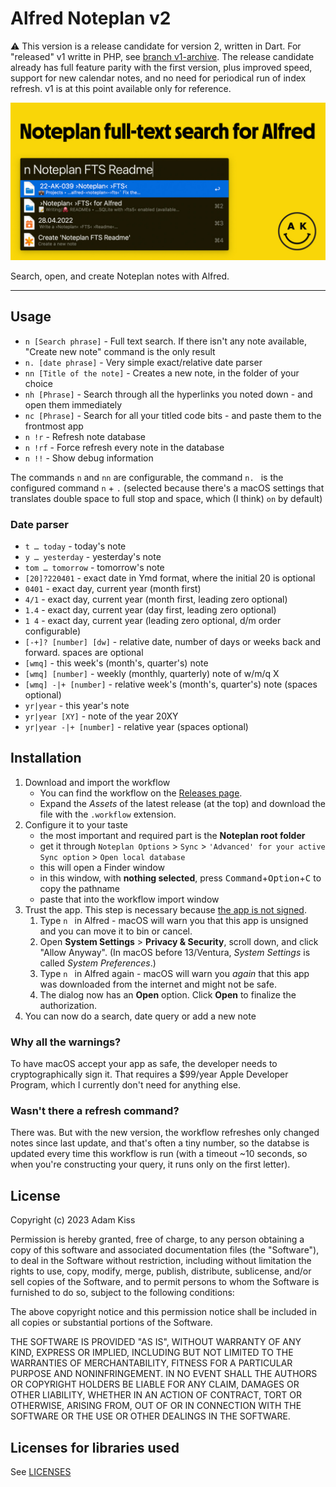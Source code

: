 # Alfred Noteplan v2

⚠️ This version is a release candidate for version 2, written in Dart. For "released" v1 writte in PHP, see [branch v1-archive](https://github.com/adamkiss/alfred-noteplan/tree/v1-archive). The release candidate already has full feature parity with the first version, plus improved speed, support for new calendar notes, and no need for periodical run of index refresh. v1 is at this point available only for reference.

![OG Social image](social.jpg)

Search, open, and create Noteplan notes with Alfred.

---

## Usage
- `n [Search phrase]` - Full text search. If there isn't any note available, "Create new note" command is the only result
- `n. [date phrase]` - Very simple exact/relative date parser
- `nn [Title of the note]` - Creates a new note, in the folder of your choice
- `nh [Phrase]` - Search through all the hyperlinks you noted down - and open them immediately
- `nc [Phrase]` - Search for all your titled code bits - and paste them to the frontmost app
- `n !r` - Refresh note database
- `n !rf` - Force refresh every note in the database
- `n !!` - Show debug information

The commands `n` and `nn` are configurable, the command `n. ` is the configured command `n` + `.` (selected because there's a macOS settings that translates double space to full stop and space, which (I think) `on` by default)

### Date parser
- `t … today` - today's note
- `y … yesterday` - yesterday's note
- `tom … tomorrow` - tomorrow's note
- `[20]?220401` - exact date in Ymd format, where the initial 20 is optional
- `0401` - exact day, current year (month first)
- `4/1` - exact day, current year (month first, leading zero optional)
- `1.4` - exact day, current year (day first, leading zero optional)
- `1 4` - exact day, current year (leading zero optional, d/m order configurable)
- `[-+]? [number] [dw]` - relative date, number of days or weeks back and forward. spaces are optional
- `[wmq]` - this week's (month's, quarter's) note
- `[wmq] [number]` -  weekly (monthly, quarterly) note of w/m/q X
- `[wmq] -|+ [number]` - relative week's (month's, quarter's) note (spaces optional)
- `yr|year` - this year's note
- `yr|year [XY]` - note of the year 20XY
- `yr|year -|+ [number]` - relative year (spaces optional)

## Installation
1. Download and import the workflow
    - You can find the workflow on the [Releases page](https://github.com/adamkiss/alfred-noteplan/releases).
    - Expand the _Assets_ of the latest release (at the top) and download the file with the `.workflow` extension.
3. Configure it to your taste
    - the most important and required part is the **Noteplan root folder**
    - get it through `Noteplan Options` > `Sync` > `'Advanced' for your active Sync option` > `Open local database`
    - this will open a Finder window
    - in this window, with **nothing selected**, press <kbd>Command</kbd>+<kbd>Option</kbd>+<kbd>C</kbd> to copy the pathname 
    - paste that into the workflow import window
4. Trust the app. This step is necessary because [the app is not signed](#why-all-the-warnings).      
   1. Type `n ` in Alfred - macOS will warn you that this app is unsigned and you can move it to bin or cancel.
   2. Open **System Settings** > **Privacy & Security**, scroll down, and click "Allow Anyway". (In macOS before 13/Ventura, _System Settings_ is called _System Preferences_.)
   3. Type `n ` in Alfred again - macOS will warn you _again_ that this app was downloaded from the internet and might not be safe.
   4. The dialog now has an **Open** option. Click **Open** to finalize the authorization.
5. You can now do a search, date query or add a new note

### Why all the warnings?
To have macOS accept your app as safe, the developer needs to cryptographically sign it. That requires a $99/year Apple Developer Program, which I currently don't need for anything else.

### Wasn't there a refresh command?
There was. But with the new version, the workflow refreshes only changed notes since last update, and that's often a tiny number, so the databse is updated every time this workflow is run (with a timeout ~10 seconds, so when you're constructing your query, it runs only on the first letter).

## License

Copyright (c) 2023 Adam Kiss

Permission is hereby granted, free of charge, to any person obtaining a copy
of this software and associated documentation files (the "Software"), to deal
in the Software without restriction, including without limitation the rights
to use, copy, modify, merge, publish, distribute, sublicense, and/or sell
copies of the Software, and to permit persons to whom the Software is
furnished to do so, subject to the following conditions:

The above copyright notice and this permission notice shall be included in all
copies or substantial portions of the Software.

THE SOFTWARE IS PROVIDED "AS IS", WITHOUT WARRANTY OF ANY KIND, EXPRESS OR
IMPLIED, INCLUDING BUT NOT LIMITED TO THE WARRANTIES OF MERCHANTABILITY,
FITNESS FOR A PARTICULAR PURPOSE AND NONINFRINGEMENT. IN NO EVENT SHALL THE
AUTHORS OR COPYRIGHT HOLDERS BE LIABLE FOR ANY CLAIM, DAMAGES OR OTHER
LIABILITY, WHETHER IN AN ACTION OF CONTRACT, TORT OR OTHERWISE, ARISING FROM,
OUT OF OR IN CONNECTION WITH THE SOFTWARE OR THE USE OR OTHER DEALINGS IN THE
SOFTWARE.

## Licenses for libraries used

See [LICENSES](./workflow/LICENSES)
